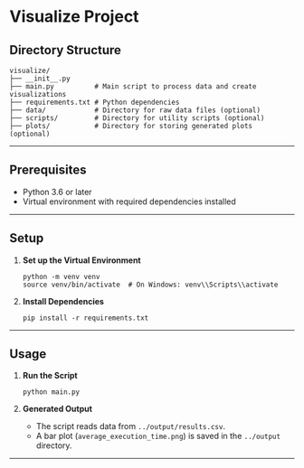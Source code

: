 # Visualize Project

## Directory Structure

```
visualize/
├── __init__.py
├── main.py          # Main script to process data and create visualizations
├── requirements.txt # Python dependencies
├── data/            # Directory for raw data files (optional)
├── scripts/         # Directory for utility scripts (optional)
├── plots/           # Directory for storing generated plots (optional)
```

---

## Prerequisites

- Python 3.6 or later
- Virtual environment with required dependencies installed

---

## Setup

1. **Set up the Virtual Environment**

   ```
   python -m venv venv
   source venv/bin/activate  # On Windows: venv\\Scripts\\activate
   ```

2. **Install Dependencies**
   ```
   pip install -r requirements.txt
   ```

---

## Usage

1. **Run the Script**

   ```
   python main.py
   ```

2. **Generated Output**
   - The script reads data from `../output/results.csv`.
   - A bar plot (`average_execution_time.png`) is saved in the `../output` directory.

---
